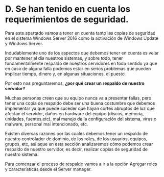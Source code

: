 # D. Se han tenido en cuenta los requerimientos de seguridad.
Para este apartado vamos a tener en cuenta tanto las copias de seguridad en el sistema Windows Server 2016 como la activación de Windows Update y Windows Server.

Indudablemente uno de los aspectos que debemos tener en cuenta es velar por mantener al día nuestros sistemas, y sobre todo, tener fundamentalmente respaldo de nuestros servidores en todo sentido ya que en caso de alguna falla podemos estar en serios problemas que pueden implicar tiempo, dinero y, en algunas situaciones, el puesto.

Por esto nos preguntaremos, **¿por qué crear un respaldo de nuestro servidor?**

Muchas personas creen que su equipo nunca va a presentar fallas, pero tener una copia de respaldo debe ser una buena costumbre que debemos implementar ya que puede suceder que hayan cortes abruptos de luz que afectan el servidor, daños en hardware del equipo (discos, memoria, unidades, fuentes,etc), mal manejo de la configuración del sistema, virus o malware, personal mal intencionado, etc.

Existen diversas razones por las cuales debemos tener un respaldo de nuestro controlador de dominio, de los roles, de los usuarios, equipos, grupos, etc, así aque en esta sección analizaremos cómo podemos crear respaldo de nuestro servidor, es decir, realizar copias de seguridad de nuestro sistema.

Para comenzar el proceso de respaldo vamos a ir a la opción Agregar roles y características desde el Server manager.
